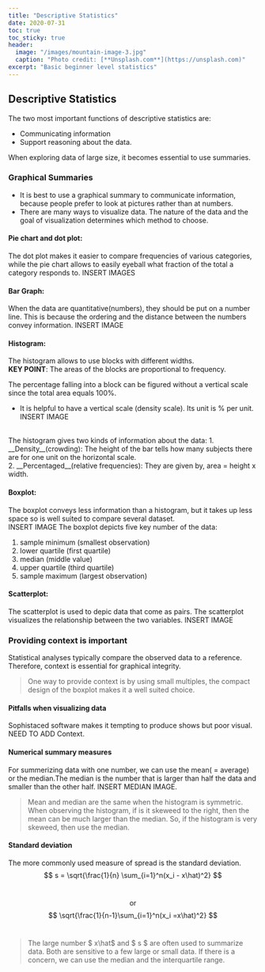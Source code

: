 ```yaml
---
title: "Descriptive Statistics"
date: 2020-07-31
toc: true
toc_sticky: true
header:
  image: "/images/mountain-image-3.jpg"
  caption: "Photo credit: [**Unsplash.com**](https://unsplash.com)"
excerpt: "Basic beginner level statistics"
---
```

## Descriptive Statistics

The two most important functions of descriptive statistics are:
- Communicating information
- Support reasoning about the data. 

When exploring data of large size, it becomes essential to use summaries.

### Graphical Summaries
- It is best to use a graphical summary to communicate information, because people prefer to look at pictures rather than at numbers.<br/>
- There are many ways to visualize data. The nature of the data and the goal of visualization determines which method to choose.

#### Pie chart and dot plot:
The dot plot makes it easier to compare frequencies of various categories, while the pie chart allows to easily eyeball what fraction of the total a category responds to.
INSERT IMAGES

#### Bar Graph:
When the data are quantitative(numbers), they should be put on a number line. This is because the ordering and the distance between the numbers convey information.
INSERT IMAGE

#### Histogram:
The histogram allows to use blocks with different widths.<br/>
__KEY POINT__: The areas of the blocks are proportional to frequency.

The percentage falling into a block can be figured without a vertical scale since the total area equals 100%.
- It is helpful to have a vertical scale (density scale). Its unit is % per unit.
INSERT IMAGE
<br/>
The histogram gives two kinds of information about the data:
1. __Density__(crowding): The height of the bar tells how many subjects there are for one unit on the horizontal scale.<br/>
2. __Percentaged__(relative frequencies): They are given by, area = height x width.

#### Boxplot:
The boxplot conveys less information than a histogram, but it takes up less space so is well suited to compare several dataset.<br/>
INSERT IMAGE
The boxplot depicts five key number of the data:
1. sample minimum (smallest observation)
2. lower quartile (first quartile)
3. median (middle value)
4. upper quartile (third quartile)
5. sample maximum (largest observation)

#### Scatterplot:
The scatterplot is used to depic data that come as pairs. The scatterplot visualizes the relationship between the two variables.
INSERT IMAGE

### Providing context is important
Statistical analyses typically compare the observed data to a reference. Therefore, context is essential for graphical integrity.
> One way to provide context is by using small multiples, the compact design of the boxplot makes it a well suited choice.

#### Pitfalls when visualizing data
Sophistaced software makes it tempting to produce shows but poor visual.
NEED TO ADD Context.

#### Numerical summary measures
For summerizing data with one number, we can use the mean( = average) or the median.The median is the number that is larger than half the data and smaller than the other half.
INSERT MEDIAN IMAGE.
> Mean and median are the same when the histogram is symmetric.
> When observing the histogram, if is it skeweed to the right, then the mean can be much larger than the median. So, if the histogram is very skeweed, then use the median.

#### Standard deviation
The more commonly used measure of spread is the standard deviation.
$$ s = \sqrt{\frac{1}{n} \sum_{i=1}^n(x_i - x\hat)^2} $$ </br> <div align = "center"> or </div> $$ \sqrt{\frac{1}{n-1}\sum_{i=1}^n(x_i =x\hat)^2} $$
</br>
> The large number $ x\hat$ and $ s $ are often used to summarize data. Both are sensitive to a few large or small data.
> If there is a concern, we can use the median and the interquartile range.


```python

```
